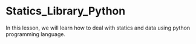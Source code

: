 # Statics_Library_Python
In this lesson, we will learn how to deal with statics and data using python programming language.
